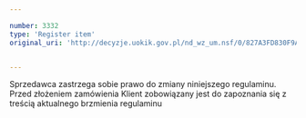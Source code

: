 ```yaml
---

number: 3332
type: 'Register item'
original_uri: 'http://decyzje.uokik.gov.pl/nd_wz_um.nsf/0/827A3FD830F9A446C1257A33002CE7BD?OpenDocument'


---
```


Sprzedawca zastrzega sobie prawo do zmiany niniejszego regulaminu. Przed złożeniem zamówienia Klient zobowiązany jest do zapoznania się z treścią aktualnego brzmienia regulaminu
